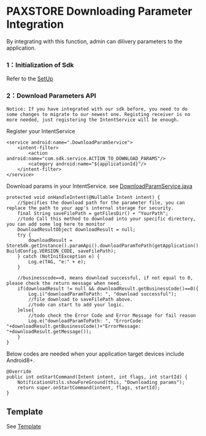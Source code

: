 # PAXSTORE Downloading Parameter Integration

By integrating with this function, admin can dilivery parameters to the application.
### 1：Initialization of Sdk
Refer to the [SetUp](../README.md)

### 2：Download Parameters API
`Notice: If you have integrated with our sdk before, you need to do some changes to migrate to our newest one.
Registing receiver is no more needed, just registering the IntentService will be enough.`

Register your IntentService

    <service android:name=".DownloadParamService">
        <intent-filter>
            <action android:name="com.sdk.service.ACTION_TO_DOWNLOAD_PARAMS"/>
            <category android:name="${applicationId}"/>
        </intent-filter>
    </service>

Download params in your IntentService. see [DownloadParamService.java](../demo/src/main/java/com/pax/android/demoapp/DownloadParamService.java)

    protected void onHandleIntent(@Nullable Intent intent) {
        //Specifies the download path for the parameter file, you can replace the path to your app's internal storage for security.
        final String saveFilePath = getFilesDir() + "YourPath";
        //todo Call this method to download into your specific directory, you can add some log here to monitor
        DownloadResultObject downloadResult = null;
        try {
            downloadResult = StoreSdk.getInstance().paramApi().downloadParamToPath(getApplication().getPackageName(), BuildConfig.VERSION_CODE, saveFilePath);
        } catch (NotInitException e) {
            Log.e(TAG, "e:" + e);
        }

        //businesscode==0, means download successful, if not equal to 0, please check the return message when need.
        if(downloadResult != null && downloadResult.getBusinessCode()==0){
            Log.i("downloadParamToPath: ", "download successful");
            //file download to saveFilePath above.
            //todo can start to add your logic.
        }else{
            //todo check the Error Code and Error Message for fail reason
            Log.e("downloadParamToPath: ", "ErrorCode: "+downloadResult.getBusinessCode()+"ErrorMessage: "+downloadResult.getMessage());
        }
    }   

Below codes are needed when your application target devices include Android8+.

    @Override
    public int onStartCommand(Intent intent, int flags, int startId) {
        NotificationUtils.showForeGround(this, "Downloading params");
        return super.onStartCommand(intent, flags, startId);
    }

## Template
See [Template](../demo/src/main/assets/param_template.xml)
